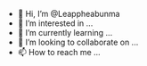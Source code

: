 - 👋 Hi, I’m @Leappheabunma
- 👀 I’m interested in ...
- 🌱 I’m currently learning ...
- 💞️ I’m looking to collaborate on ...
- 📫 How to reach me ...

<!---
Leappheabunma/Leappheabunma is a ✨ special ✨ repository because its `README.md` (this file) appears on your GitHub profile.
You can click the Preview link to take a look at your changes.
--->
